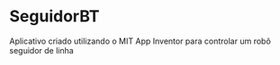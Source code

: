# SeguidorBT
Aplicativo criado utilizando o MIT App Inventor para controlar um robô seguidor de linha
